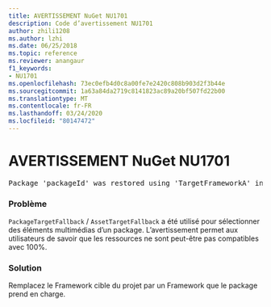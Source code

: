 ```yaml
---
title: AVERTISSEMENT NuGet NU1701
description: Code d’avertissement NU1701
author: zhili1208
ms.author: lzhi
ms.date: 06/25/2018
ms.topic: reference
ms.reviewer: anangaur
f1_keywords:
- NU1701
ms.openlocfilehash: 73ec0efb4d0c8a00fe7e2420c808b903d2f3b44e
ms.sourcegitcommit: 1a63a84da2719c8141823ac89a20bf507fd22b00
ms.translationtype: MT
ms.contentlocale: fr-FR
ms.lasthandoff: 03/24/2020
ms.locfileid: "80147472"
---
```

# <a name="nuget-warning-nu1701"></a>AVERTISSEMENT NuGet NU1701

<pre>Package 'packageId' was restored using 'TargetFrameworkA' instead the project target framework 'TargetFrameworkB'. This package may not be fully compatible with your project.</pre>

### <a name="issue"></a>Problème
`PackageTargetFallback` / `AssetTargetFallback` a été utilisé pour sélectionner des éléments multimédias d’un package. L’avertissement permet aux utilisateurs de savoir que les ressources ne sont peut-être pas compatibles avec 100%.

### <a name="solution"></a>Solution
Remplacez le Framework cible du projet par un Framework que le package prend en charge.
